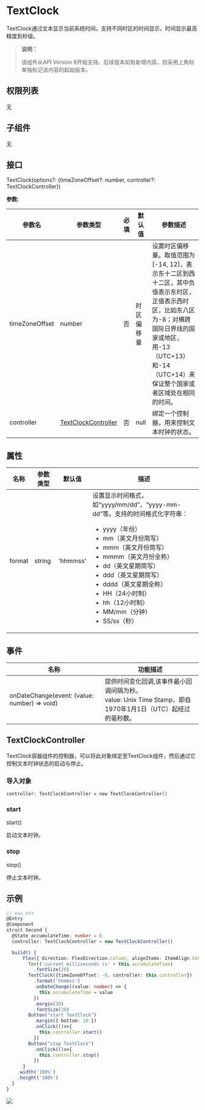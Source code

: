 # TextClock

TextClock通过文本显示当前系统时间，支持不同时区的时间显示，时间显示最高精度到秒级。

> **说明：** 
>
> 该组件从API Version 8开始支持。后续版本如有新增内容，则采用上角标单独标记该内容的起始版本。

## 权限列表

无

## 子组件

无

## 接口

TextClock(options?: {timeZoneOffset?: number, controller?: TextClockController})

**参数:**

| 参数名            | 参数类型                                     | 必填   | 默认值   | 参数描述                                     |
| -------------- | ---------------------------------------- | ---- | ----- | ---------------------------------------- |
| timeZoneOffset | number                                   | 否    | 时区偏移量 | 设置时区偏移量。取值范围为[-14, 12]，表示东十二区到西十二区，其中负值表示东时区，正值表示西时区，比如东八区为-8；对横跨国际日界线的国家或地区，用-13（UTC+13）和-14（UTC+14）来保证整个国家或者区域处在相同的时间。 |
| controller     | [TextClockController](#TextClockController) | 否    | null  | 绑定一个控制器，用来控制文本时钟的状态。                     |

## 属性

| 名称     | 参数类型   | 默认值      | 描述                                       |
| ------ | ------ | -------- | ---------------------------------------- |
| format | string | 'hhmmss' | 设置显示时间格式，如“yyyy/mm/dd”、“yyyy-mm-dd”等。支持的时间格式化字符串：<ul><li>yyyy（年份）</li><li>mm（英文月份简写）</li><li>mmm（英文月份简写）</li><li>mmmm（英文月份全称）</li><li>dd（英文星期简写）</li><li>ddd（英文星期简写）</li><li>dddd（英文星期全称）</li><li>HH（24小时制）</li><li>hh（12小时制）</li><li>MM/mm（分钟）</li><li>SS/ss（秒）</li></ul> |

## 事件

| 名称                                       | 功能描述                                     |
| ---------------------------------------- | ---------------------------------------- |
| onDateChange(event: (value: number) => void) | 提供时间变化回调,该事件最小回调间隔为秒。<br /> value: Unix Time Stamp，即自1970年1月1日（UTC）起经过的毫秒数。 |

## TextClockController

TextClock容器组件的控制器，可以将此对象绑定至TextClock组件，然后通过它控制文本时钟状态的启动与停止。

### 导入对象

```
controller: TextClockController = new TextClockController()

```

### start

start()

启动文本时钟。

### stop

stop()

停止文本时钟。


## 示例

```ts
// xxx.ets
@Entry
@Component
struct Second {
  @State accumulateTime: number = 0
  controller: TextClockController = new TextClockController()

  build() {
      Flex({ direction: FlexDirection.Column, alignItems: ItemAlign.Center, justifyContent: FlexAlign.Center}) {
        Text('current milliseconds is' + this.accumulateTime)
          .fontSize(20)
        TextClock({timeZoneOffset: -8, controller: this.controller})
          .format('hhmmss')
          .onDateChange((value: number) => {
            this.accumulateTime = value
          })
          .margin(20)
          .fontSize(30)
        Button("start TextClock")
          .margin({ bottom: 10 })
          .onClick(()=>{
            this.controller.start()
          })
        Button("stop TextClock")
          .onClick(()=>{
            this.controller.stop()
          })
      }
    .width('100%')
    .height('100%')
  }
}
```
![](figures/text_clock.png)

